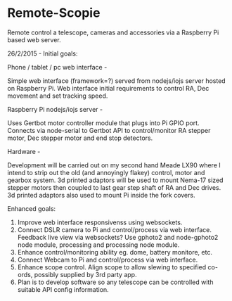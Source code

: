 # Remote-Scopie
Remote control a telescope, cameras and accessories via a Raspberry Pi based web server.

26/2/2015 -
Initial goals:


Phone / tablet / pc web interface -

Simple web interface (framework=?) served from nodejs/iojs server hosted on Raspberry Pi. Web interface initial requirements to control RA, Dec movement and set tracking speed.


Raspberry Pi nodejs/iojs server -

Uses Gertbot motor controller module that plugs into Pi GPIO port. Connects via node-serial to Gertbot API to control/monitor RA stepper motor, Dec stepper motor and end stop detectors.


Hardware -

Development will be carried out on my second hand Meade LX90 where I intend to strip out the old (and annoyingly flakey) control, motor and gearbox system. 3d printed adaptors will be used to mount Nema-17 sized stepper motors then coupled to last gear step shaft of RA and Dec drives. 3d printed adaptors also used to mount Pi inside the fork covers.


Enhanced goals:

1. Improve web interface responsivenss using websockets.
2. Connect DSLR camera to Pi and control/process via web interface. Feedback live view via websockets? Use gphoto2 and node-gphoto2 node module, processing and processing node module.
3. Enhance control/monitoring ability eg. dome, battery monitore, etc.
4. Connect Webcam to Pi and control/process via web interface.
5. Enhance scope control. Align scope to allow slewing to specified co-ords, possibly supplied by 3rd party app.
6. Plan is to develop software so any telescope can be controlled with suitable API config information.
